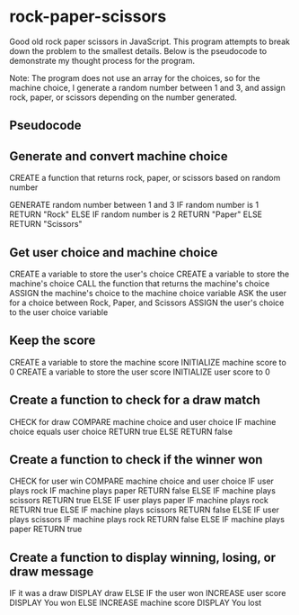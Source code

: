 # rock-paper-scissors
Good old rock paper scissors in JavaScript. This program attempts to break down the problem to the smallest details. Below is the pseudocode to demonstrate my thought process for the program.

Note: The program does not use an array for the choices, so for the machine choice, I generate a random number between 1 and 3, and assign rock, paper, or scissors depending on the number generated.

## Pseudocode 

## Generate and convert machine choice
CREATE a function that returns rock, paper, or scissors based on random number

GENERATE random number between 1 and 3
IF random number is 1
    RETURN "Rock"
ELSE IF random number is 2
    RETURN "Paper"
ELSE
    RETURN "Scissors"


## Get user choice and machine choice
CREATE a variable to store the user's choice
CREATE a variable to store the machine's choice
CALL the function that returns the machine's choice
ASSIGN the machine's choice to the machine choice variable
ASK the user for a choice between Rock, Paper, and Scissors
ASSIGN the user's choice to the user choice variable

## Keep the score
CREATE a variable to store the machine score
INITIALIZE machine score to 0
CREATE a variable to store the user score
INITIALIZE user score to 0

## Create a function to check for a draw match
CHECK for draw
    COMPARE machine choice and user choice
    IF machine choice equals user choice
        RETURN true
    ELSE
        RETURN false

## Create a function to check if the winner won
CHECK for user win
    COMPARE machine choice and user choice
    IF user plays rock
        IF machine plays paper
            RETURN false
        ELSE IF machine plays scissors
            RETURN true
    ELSE IF user plays paper 
        IF machine plays rock
            RETURN true
        ELSE IF machine plays scissors
            RETURN false
    ELSE IF user plays scissors
        IF machine plays rock
            RETURN false
        ELSE IF machine plays paper
            RETURN true
        

## Create a function to display winning, losing, or draw message
IF it was a draw
    DISPLAY draw
ELSE IF the user won
    INCREASE user score
    DISPLAY You won
ELSE
    INCREASE machine score
    DISPLAY You lost





